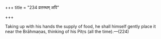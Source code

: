 +++
title = "234 व्रतस्थम् अपि"

+++

Taking up with his hands the supply of food, he shall himself gently place it near the Brāhmaṇas, thinking of his Pitṛs (all the time).—(224)
